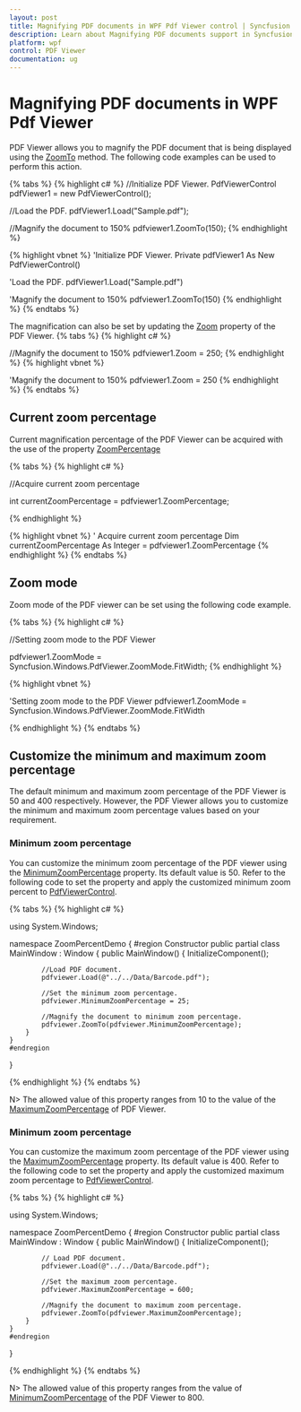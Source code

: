 ```yaml
---
layout: post
title: Magnifying PDF documents in WPF Pdf Viewer control | Syncfusion
description: Learn about Magnifying PDF documents support in Syncfusion WPF Pdf Viewer control, its elements and more.
platform: wpf
control: PDF Viewer
documentation: ug
---
```


# Magnifying PDF documents in WPF Pdf Viewer

PDF Viewer allows you to magnify the PDF document that is being displayed using the [ZoomTo](https://help.syncfusion.com/cr/wpf/Syncfusion.Windows.PdfViewer.PdfViewerControl.html#Syncfusion_Windows_PdfViewer_PdfViewerControl_ZoomTo_System_Int32_) method. The following code examples can be used to perform this action.

{% tabs %}
{% highlight c# %}
//Initialize PDF Viewer.
PdfViewerControl pdfViewer1 = new PdfViewerControl();

//Load the PDF.
pdfViewer1.Load("Sample.pdf");

//Magnify the document to 150%
pdfviewer1.ZoomTo(150);
{% endhighlight %}

{% highlight vbnet %}
'Initialize PDF Viewer.
Private pdfViewer1 As New PdfViewerControl()

'Load the PDF.
pdfViewer1.Load("Sample.pdf")

'Magnify the document to 150%
pdfviewer1.ZoomTo(150)
{% endhighlight %}
{% endtabs %}

The magnification can also be set by updating the [Zoom](https://help.syncfusion.com/cr/wpf/Syncfusion.Windows.PdfViewer.PdfViewerControl.html#Syncfusion_Windows_PdfViewer_PdfViewerControl_Zoom) property of the PDF Viewer.
{% tabs %}
{% highlight c# %}

//Magnify the document to 150%
pdfviewer1.Zoom = 250;
{% endhighlight %}
{% highlight vbnet %}

'Magnify the document to 150%
pdfviewer1.Zoom = 250
{% endhighlight %}
{% endtabs %}

## Current zoom percentage

Current magnification percentage of the PDF Viewer can be acquired with the use of the property [ZoomPercentage](https://help.syncfusion.com/cr/wpf/Syncfusion.Windows.PdfViewer.PdfViewerControl.html#Syncfusion_Windows_PdfViewer_PdfViewerControl_ZoomPercentage)

{% tabs %}
{% highlight c# %}

//Acquire current zoom percentage

int currentZoomPercentage = pdfviewer1.ZoomPercentage;

{% endhighlight %}

{% highlight vbnet %}
' Acquire current zoom percentage 
Dim currentZoomPercentage As Integer = pdfviewer1.ZoomPercentage
{% endhighlight %}
{% endtabs %}

## Zoom mode

Zoom mode of the PDF viewer can be set using the following code example.

{% tabs %}
{% highlight c# %}

//Setting zoom mode to the PDF Viewer

pdfviewer1.ZoomMode = Syncfusion.Windows.PdfViewer.ZoomMode.FitWidth;
{% endhighlight %}

{% highlight vbnet %}

'Setting zoom mode to the PDF Viewer
pdfviewer1.ZoomMode = Syncfusion.Windows.PdfViewer.ZoomMode.FitWidth

{% endhighlight %}
{% endtabs %}

## Customize the minimum and maximum zoom percentage

The default minimum and maximum zoom percentage of the PDF Viewer is 50 and 400 respectively. However, the PDF Viewer allows you to customize the minimum and maximum zoom percentage values based on your requirement.

### Minimum zoom percentage

You can customize the minimum zoom percentage of the PDF viewer using the [MinimumZoomPercentage](https://help.syncfusion.com/cr/wpf/Syncfusion.Windows.PdfViewer.PdfViewerControl.html#Syncfusion_Windows_PdfViewer_PdfViewerControl_MinimumZoomPercentage) property. Its default value is 50. Refer to the following code to set the property and apply the customized minimum zoom percent to [PdfViewerControl](https://help.syncfusion.com/cr/wpf/Syncfusion.Windows.PdfViewer.PdfViewerControl.html).

{% tabs %}
{% highlight c# %}

using System.Windows;

namespace ZoomPercentDemo
{
    #region Constructor
    public partial class MainWindow : Window
    {
        public MainWindow()
        {
            InitializeComponent();

            //Load PDF document.
            pdfviewer.Load(@"../../Data/Barcode.pdf");

            //Set the minimum zoom percentage.
            pdfviewer.MinimumZoomPercentage = 25;

            //Magnify the document to minimum zoom percentage.
            pdfviewer.ZoomTo(pdfviewer.MinimumZoomPercentage);
        }
    }
    #endregion
}

{% endhighlight %}
{% endtabs %}

N> The allowed value of this property ranges from 10 to the value of the [MaximumZoomPercentage](https://help.syncfusion.com/cr/wpf/Syncfusion.Windows.PdfViewer.PdfViewerControl.html#Syncfusion_Windows_PdfViewer_PdfViewerControl_MaximumZoomPercentage) of PDF Viewer.

### Minimum zoom percentage

You can customize the maximum zoom percentage of the PDF viewer using the [MaximumZoomPercentage](https://help.syncfusion.com/cr/wpf/Syncfusion.Windows.PdfViewer.PdfViewerControl.html#Syncfusion_Windows_PdfViewer_PdfViewerControl_MaximumZoomPercentage) property. Its default value is 400. Refer to the following code to set the property and apply the customized maximum zoom percentage to [PdfViewerControl](https://help.syncfusion.com/cr/wpf/Syncfusion.Windows.PdfViewer.PdfViewerControl.html).

{% tabs %}
{% highlight c# %}

using System.Windows;

namespace ZoomPercentDemo
{
    #region Constructor
    public partial class MainWindow : Window
    {
        public MainWindow()
        {
            InitializeComponent();

            // Load PDF document.
            pdfviewer.Load(@"../../Data/Barcode.pdf");

            //Set the maximum zoom percentage.
            pdfviewer.MaximumZoomPercentage = 600;

            //Magnify the document to maximum zoom percentage.
            pdfviewer.ZoomTo(pdfviewer.MaximumZoomPercentage);
        }
    }
    #endregion
}

{% endhighlight %}
{% endtabs %}

N> The allowed value of this property ranges from the value of [MinimumZoomPercentage](https://help.syncfusion.com/cr/wpf/Syncfusion.Windows.PdfViewer.PdfViewerControl.html#Syncfusion_Windows_PdfViewer_PdfViewerControl_MinimumZoomPercentage) of the PDF Viewer to 800.
